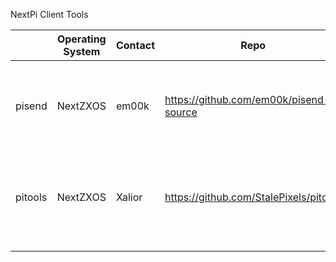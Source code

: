 NextPi Client Tools

|  | Operating System | Contact | Repo | Description |
|-|-|-|-|-|
| pisend | NextZXOS | em00k | https://github.com/em00k/pisend-source | NextZXOS Pi Swiss Army Knife.  The primary OS interface to NextPi.|
| pitools | NextZXOS | Xalior | https://github.com/StalePixels/pitools | Multiple "Single Purpose" tools built from a single C code-tree.|
|  |  |  |  |  |
|  |  |  |  |  |